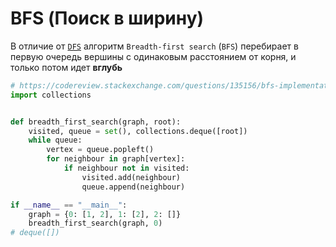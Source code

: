 # BFS (Поиск в ширину)

В отличие от [`DFS`](?Snippets/Python/Algorithms/Search/DFS) алгоритм `Breadth-first search` (`BFS`) перебирает в первую очередь вершины с одинаковым расстоянием от корня,
и только потом идет **вглубь**

```python
# https://codereview.stackexchange.com/questions/135156/bfs-implementation-in-python-3
import collections


def breadth_first_search(graph, root):
    visited, queue = set(), collections.deque([root])
    while queue:
        vertex = queue.popleft()
        for neighbour in graph[vertex]:
            if neighbour not in visited:
                visited.add(neighbour)
                queue.append(neighbour)

if __name__ == "__main__":
    graph = {0: [1, 2], 1: [2], 2: []}
    breadth_first_search(graph, 0)
# deque([])
```